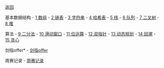 [返回](README.md)

基本数据结构
    - [1 数组](doc/leedcode题解/数组/README.md)
    - [2 链表](doc/leedcode题解/链表/README.md)
    - [3 字符串](doc/leedcode题解/字符串/README.md)
    - [4 哈希表](doc/leedcode题解/哈希表/README.md)
    - [5 栈](doc/leedcode题解/栈/README.md)
    - [6 队列](doc/leedcode题解/队列/README.md)
    - [7 二叉树](doc/leedcode题解/二叉树/README.md)
    - [8 堆](doc/leedcode题解/堆/README.md)

算法
    - [9 二分法](doc/leedcode题解/二分法/README.md)
    - [10 滑动窗口](doc/leedcode题解/滑动窗口/README.md)
    - [11 位运算](doc/leedcode题解/位运算/README.md)
    - [12 双指针](doc/leedcode题解/双指针/README.md)
    - [13 动态规划](doc/leedcode题解/排序算法/README.md)
    - [14 回溯](doc/leedcode题解/回溯/README.md)
    - [15 贪心](doc/leedcode题解/贪心/README.md)


剑指offer* 
    - [剑指offer](doc/leedcode题解/剑指offer/README.md)


周赛记录 
    - [周赛记录](doc/leedcode题解/周赛记录/README.md)

